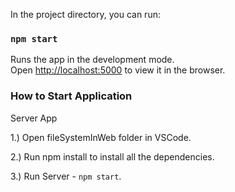 
In the project directory, you can run:

### `npm start`

Runs the app in the development mode.<br>
Open [http://localhost:5000](http://localhost:5000) to view it in the browser.


### How to Start Application

Server App

   1.) Open fileSystemInWeb folder in VSCode.
   
   2.) Run npm install to install all the dependencies.

   3.) Run Server - `npm start`.
